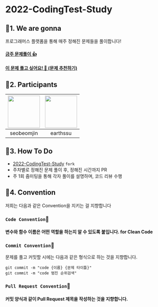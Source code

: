 # 2022-CodingTest-Study

### 

## 📌1. We are gonna 
프로그래머스 플랫폼을 통해 매주 정해진 문제들을 풀이합니다! 

<h4>
    <a href="https://beomjinseo.notion.site/178f9841db414ba9ac19e9097d38094c">
        금주 문제풀이 👍
    </a>
</h4>
<h4>
    <a href="https://beomjinseo.notion.site/1934637484144914aca80d1f0598a786"> 
        이 문제 풀고 싶어요! 🙋 (문제 추천하기)
    </a>
</h4>

## 📌2. Participants

| [<img src="https://avatars.githubusercontent.com/u/49199790?v=4" width="100">](https://github.com/seobeomjin)| [<img src="https://avatars.githubusercontent.com/u/39795055?v=4" width="100">](https://github.com/earthssu) | 
| :-----------------------------------: | :---------------------------------------: | 
|seobeomjin|earthssu|


## 📌3. How To Do
- [2022-CodingTest-Study](https://github.com/seobeomjin/2022-CodingTest-Study) `fork` 
- 주차별로 정해진 문제 풀이 후, 정해진 시간까지 PR 
- 주 1회 줌미팅을 통해 각자 풀이를 설명하며, 코드 리뷰 수행 


## 📌4. Convention
저희는 다음과 같은 Convention을 지키는 걸 지향합니다

###   `Code Convention`🙆
#### 변수와 함수 이름은 어떤 역할을 하는지 알 수 있도록 붙입니다. for Clean Code

###  `Commit Convention`🙆

문제를 풀고 커밋할 시에는 다음과 같은 형식으로 하는 것을 지향합니다.
```
git commit -m "code {이름} {문제 타이틀}"
git commit -m "code 범진 순위검색"
```

###  `Pull Request Convention`🙆
#### 커밋 양식과 같이 Pull Request 제목을 작성하는 것을 지향합니다.